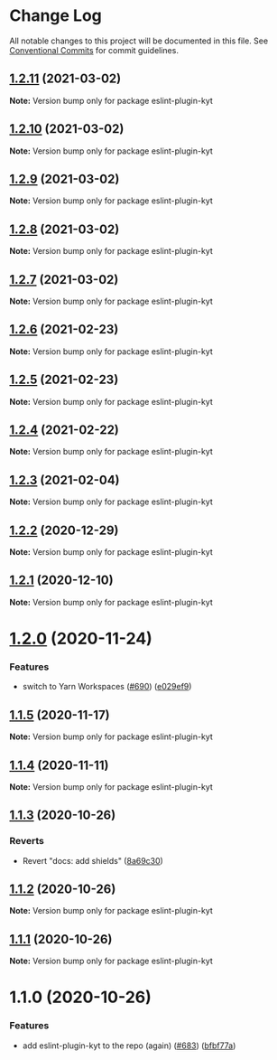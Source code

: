 # Change Log

All notable changes to this project will be documented in this file.
See [Conventional Commits](https://conventionalcommits.org) for commit guidelines.

## [1.2.11](https://github.com/nytimes/kyt/compare/eslint-plugin-kyt@1.2.10...eslint-plugin-kyt@1.2.11) (2021-03-02)

**Note:** Version bump only for package eslint-plugin-kyt





## [1.2.10](https://github.com/nytimes/kyt/compare/eslint-plugin-kyt@1.2.9...eslint-plugin-kyt@1.2.10) (2021-03-02)

**Note:** Version bump only for package eslint-plugin-kyt





## [1.2.9](https://github.com/nytimes/kyt/compare/eslint-plugin-kyt@1.2.8...eslint-plugin-kyt@1.2.9) (2021-03-02)

**Note:** Version bump only for package eslint-plugin-kyt





## [1.2.8](https://github.com/nytimes/kyt/compare/eslint-plugin-kyt@1.2.7...eslint-plugin-kyt@1.2.8) (2021-03-02)

**Note:** Version bump only for package eslint-plugin-kyt





## [1.2.7](https://github.com/nytimes/kyt/compare/eslint-plugin-kyt@1.2.6...eslint-plugin-kyt@1.2.7) (2021-03-02)

**Note:** Version bump only for package eslint-plugin-kyt





## [1.2.6](https://github.com/nytimes/kyt/compare/eslint-plugin-kyt@1.2.5...eslint-plugin-kyt@1.2.6) (2021-02-23)

**Note:** Version bump only for package eslint-plugin-kyt





## [1.2.5](https://github.com/nytimes/kyt/compare/eslint-plugin-kyt@1.2.4...eslint-plugin-kyt@1.2.5) (2021-02-23)

**Note:** Version bump only for package eslint-plugin-kyt





## [1.2.4](https://github.com/nytimes/kyt/compare/eslint-plugin-kyt@1.2.3...eslint-plugin-kyt@1.2.4) (2021-02-22)

**Note:** Version bump only for package eslint-plugin-kyt





## [1.2.3](https://github.com/nytimes/kyt/compare/eslint-plugin-kyt@1.2.2...eslint-plugin-kyt@1.2.3) (2021-02-04)

**Note:** Version bump only for package eslint-plugin-kyt





## [1.2.2](https://github.com/nytimes/kyt/compare/eslint-plugin-kyt@1.2.1...eslint-plugin-kyt@1.2.2) (2020-12-29)

**Note:** Version bump only for package eslint-plugin-kyt





## [1.2.1](https://github.com/nytimes/kyt/compare/eslint-plugin-kyt@1.2.0...eslint-plugin-kyt@1.2.1) (2020-12-10)

**Note:** Version bump only for package eslint-plugin-kyt





# [1.2.0](https://github.com/nytimes/kyt/compare/eslint-plugin-kyt@1.1.5...eslint-plugin-kyt@1.2.0) (2020-11-24)


### Features

* switch to Yarn Workspaces ([#690](https://github.com/nytimes/kyt/issues/690)) ([e029ef9](https://github.com/nytimes/kyt/commit/e029ef9f72e47179315ed928840b770e140ab0aa))





## [1.1.5](https://github.com/nytimes/kyt/compare/eslint-plugin-kyt@1.1.4...eslint-plugin-kyt@1.1.5) (2020-11-17)

**Note:** Version bump only for package eslint-plugin-kyt





## [1.1.4](https://github.com/nytimes/kyt/compare/eslint-plugin-kyt@1.1.3...eslint-plugin-kyt@1.1.4) (2020-11-11)

**Note:** Version bump only for package eslint-plugin-kyt





## [1.1.3](https://github.com/nytimes/kyt/compare/eslint-plugin-kyt@1.1.2...eslint-plugin-kyt@1.1.3) (2020-10-26)


### Reverts

* Revert "docs: add shields" ([8a69c30](https://github.com/nytimes/kyt/commit/8a69c3095e65784d6412147a581e79e71f43673b))





## [1.1.2](https://github.com/nytimes/kyt/compare/eslint-plugin-kyt@1.1.1...eslint-plugin-kyt@1.1.2) (2020-10-26)

**Note:** Version bump only for package eslint-plugin-kyt





## [1.1.1](https://github.com/nytimes/kyt/compare/eslint-plugin-kyt@1.1.0...eslint-plugin-kyt@1.1.1) (2020-10-26)

**Note:** Version bump only for package eslint-plugin-kyt





# 1.1.0 (2020-10-26)


### Features

* add eslint-plugin-kyt to the repo (again) ([#683](https://github.com/nytimes/kyt/issues/683)) ([bfbf77a](https://github.com/nytimes/kyt/commit/bfbf77a3f0f2f3cb624d9cfb10b42a7b2bc2f76d))
